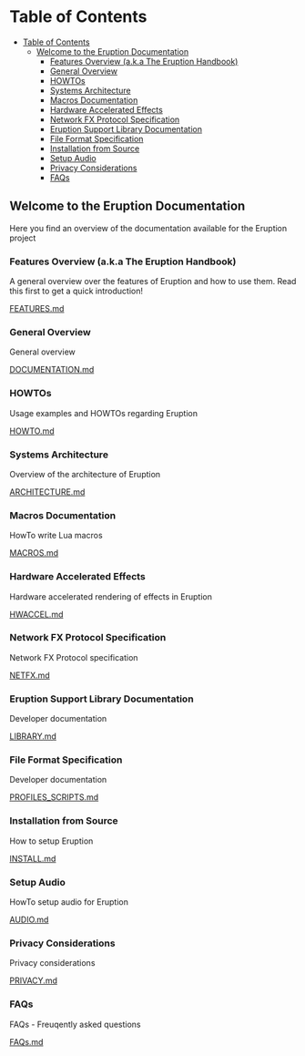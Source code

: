 # Table of Contents

- [Table of Contents](#table-of-contents)
  - [Welcome to the Eruption Documentation](#welcome-to-the-eruption-documentation)
    - [Features Overview (a.k.a The Eruption Handbook)](#features-overview-aka-the-eruption-handbook)
    - [General Overview](#general-overview)
    - [HOWTOs](#howtos)
    - [Systems Architecture](#systems-architecture)
    - [Macros Documentation](#macros-documentation)
    - [Hardware Accelerated Effects](#hardware-accelerated-effects)
    - [Network FX Protocol Specification](#network-fx-protocol-specification)
    - [Eruption Support Library Documentation](#eruption-support-library-documentation)
    - [File Format Specification](#file-format-specification)
    - [Installation from Source](#installation-from-source)
    - [Setup Audio](#setup-audio)
    - [Privacy Considerations](#privacy-considerations)
    - [FAQs](#faqs)

## Welcome to the Eruption Documentation

Here you find an overview of the documentation available for the Eruption project

### Features Overview (a.k.a The Eruption Handbook)

A general overview over the features of Eruption and how to use them.
Read this first to get a quick introduction!

[FEATURES.md](FEATURES.md)

### General Overview

General overview

[DOCUMENTATION.md](DOCUMENTATION.md)

### HOWTOs

Usage examples and HOWTOs regarding Eruption

[HOWTO.md](HOWTO.md)

### Systems Architecture

Overview of the architecture of Eruption

[ARCHITECTURE.md](ARCHITECTURE.md)

### Macros Documentation

HowTo write Lua macros

[MACROS.md](MACROS.md)

### Hardware Accelerated Effects

Hardware accelerated rendering of effects in Eruption

[HWACCEL.md](HWACCEL.md)

### Network FX Protocol Specification

Network FX Protocol specification

[NETFX.md](NETFX.md)

### Eruption Support Library Documentation

Developer documentation

[LIBRARY.md](LIBRARY.md)

### File Format Specification

Developer documentation

[PROFILES_SCRIPTS.md](PROFILES_SCRIPTS.md)

### Installation from Source

How to setup Eruption

[INSTALL.md](INSTALL.md)

### Setup Audio

HowTo setup audio for Eruption

[AUDIO.md](AUDIO.md)

### Privacy Considerations

Privacy considerations

[PRIVACY.md](PRIVACY.md)

### FAQs

FAQs - Freuqently asked questions

[FAQs.md](FAQs.md)
